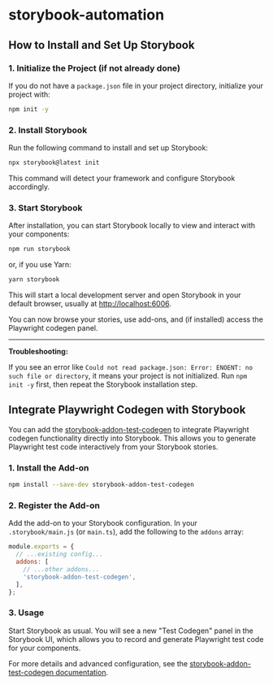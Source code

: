 # storybook-automation

## How to Install and Set Up Storybook

### 1. Initialize the Project (if not already done)
If you do not have a `package.json` file in your project directory, initialize your project with:

```sh
npm init -y
```

### 2. Install Storybook
Run the following command to install and set up Storybook:

```sh
npx storybook@latest init
```

This command will detect your framework and configure Storybook accordingly.


### 3. Start Storybook
After installation, you can start Storybook locally to view and interact with your components:

```sh
npm run storybook
```

or, if you use Yarn:

```sh
yarn storybook
```

This will start a local development server and open Storybook in your default browser, usually at [http://localhost:6006](http://localhost:6006).

You can now browse your stories, use add-ons, and (if installed) access the Playwright codegen panel.

---
**Troubleshooting:**

If you see an error like `Could not read package.json: Error: ENOENT: no such file or directory`, it means your project is not initialized. Run `npm init -y` first, then repeat the Storybook installation step.

## Integrate Playwright Codegen with Storybook

You can add the [storybook-addon-test-codegen](https://github.com/igrlk/storybook-addon-test-codegen) to integrate Playwright codegen functionality directly into Storybook. This allows you to generate Playwright test code interactively from your Storybook stories.

### 1. Install the Add-on

```sh
npm install --save-dev storybook-addon-test-codegen
```

### 2. Register the Add-on

Add the add-on to your Storybook configuration. In your `.storybook/main.js` (or `main.ts`), add the following to the `addons` array:

```js
module.exports = {
  // ...existing config...
  addons: [
    // ...other addons...
    'storybook-addon-test-codegen',
  ],
};
```

### 3. Usage

Start Storybook as usual. You will see a new "Test Codegen" panel in the Storybook UI, which allows you to record and generate Playwright test code for your components.

For more details and advanced configuration, see the [storybook-addon-test-codegen documentation](https://github.com/igrlk/storybook-addon-test-codegen).